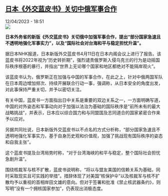 <!--1681319703000-->
[日本《外交蓝皮书》关切中俄军事合作](https://www.rfi.fr/cn/%E5%9B%BD%E9%99%85/20230412-%E6%97%A5%E6%9C%AC-%E5%A4%96%E4%BA%A4%E8%93%9D%E7%9A%AE%E4%B9%A6-%E5%85%B3%E5%88%87%E4%B8%AD%E4%BF%84%E5%86%9B%E4%BA%8B%E5%90%88%E4%BD%9C)
------

<div>12/04/2023 - 18:51</div><img src="https://s.rfi.fr/media/display/8bb39432-c82e-11ed-8543-005056bf30b7/w:1280/p:16x9/Vladimir-Poutine-et-Xi-Jinping-au-Kremlin-a-Moscou-le-21-mars-2023-1601682.png"><p><strong>日本外务省的新版《外交蓝皮书》关切俄中加强军事合作，提出“部分国家急速且不透明地强化军事实力”，以及“国际社会对台海和平与稳定担忧升温”。                    </strong></p><div><p><span><span><span><span><span><span>据日本NHK报道，日本新版外交蓝皮书4月11日在日本内阁会议上进行了报告。该蓝皮书将2022年视为“历史转折期”，强烈谴责俄罗斯入侵乌克兰的行为是动摇国际秩序根基的暴行，并指出“世界上无论哪个国家和地区都绝对不能隔岸观火”。</span></span></span></span></span></span></p><p><span><span><span><span><span><span>该蓝皮书认为，俄罗斯正在加强与中国的军事合作，在此之上，针对中俄两国军队在日本周边增加频次、持续开展联合行动一事，强调称，从日本安全的角度出发，对此事保持严重关切，并予以密切关注。</span></span></span></span></span></span></p><p><span><span><span><span><span><span>有关中国，蓝皮书一方面指出日中关系是重要的双边关系之一，一方面明确写道，中国的对外姿态和军事动向对于加强以法治为基础的国际秩序是“前所未有的最大战略挑战”，并表示，日本应以综合国力和与同盟国及志同道合的国家紧密合作来予以应对。</span></span></span></span></span></span></p><p><span><span><span><span><span><span>另据共同社说，日本新版外交蓝皮书以不点名的方式分析称，“部分国家急速且不透明地强化军事实力，基于自身历史观和价值观，加强了挑战现有国际秩序的姿态和自我主张”。</span></span></span></span></span></span></p><p><span><span><span><span><span><span>这个蓝皮书提及台湾局势时称，“对于台湾海峡的和平与稳定，整个国际社会担忧急剧升温”。</span></span></span></span></span></span></p><p><span><span><span><span><span><span>围绕核裁军与核不扩散，蓝皮书说明称，“将以与盟友美国的信赖关系为基础，同时采取现实且可实践的举措”。措辞体现了对美国“核保护伞”以及核裁军与核不扩散均予以重视的首相岸田文雄的意向。但对于签署和批准《禁止核武器条约》，则写明“没有一个拥核国家参加”，仍表现出消极态度。</span></span></span></span></span></span></p><div data-selfpromo-newsletter></div><div data-selfpromo-app></div></div>
